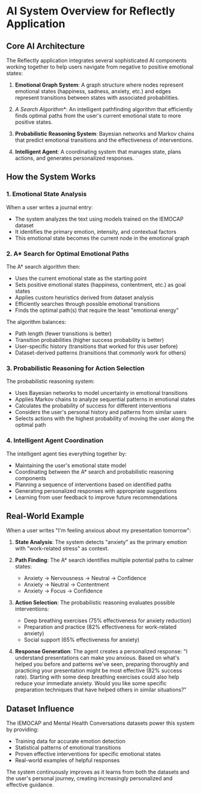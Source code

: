 # AI System Overview for Reflectly Application

## Core AI Architecture

The Reflectly application integrates several sophisticated AI components working together to help users navigate from negative to positive emotional states:

1. **Emotional Graph System**: A graph structure where nodes represent emotional states (happiness, sadness, anxiety, etc.) and edges represent transitions between states with associated probabilities.

2. **A* Search Algorithm**: An intelligent pathfinding algorithm that efficiently finds optimal paths from the user's current emotional state to more positive states.

3. **Probabilistic Reasoning System**: Bayesian networks and Markov chains that predict emotional transitions and the effectiveness of interventions.

4. **Intelligent Agent**: A coordinating system that manages state, plans actions, and generates personalized responses.

## How the System Works

### 1. Emotional State Analysis

When a user writes a journal entry:
- The system analyzes the text using models trained on the IEMOCAP dataset
- It identifies the primary emotion, intensity, and contextual factors
- This emotional state becomes the current node in the emotional graph

### 2. A* Search for Optimal Emotional Paths

The A* search algorithm then:
- Uses the current emotional state as the starting point
- Sets positive emotional states (happiness, contentment, etc.) as goal states
- Applies custom heuristics derived from dataset analysis
- Efficiently searches through possible emotional transitions
- Finds the optimal path(s) that require the least "emotional energy"

The algorithm balances:
- Path length (fewer transitions is better)
- Transition probabilities (higher success probability is better)
- User-specific history (transitions that worked for this user before)
- Dataset-derived patterns (transitions that commonly work for others)

### 3. Probabilistic Reasoning for Action Selection

The probabilistic reasoning system:
- Uses Bayesian networks to model uncertainty in emotional transitions
- Applies Markov chains to analyze sequential patterns in emotional states
- Calculates the probability of success for different interventions
- Considers the user's personal history and patterns from similar users
- Selects actions with the highest probability of moving the user along the optimal path

### 4. Intelligent Agent Coordination

The intelligent agent ties everything together by:
- Maintaining the user's emotional state model
- Coordinating between the A* search and probabilistic reasoning components
- Planning a sequence of interventions based on identified paths
- Generating personalized responses with appropriate suggestions
- Learning from user feedback to improve future recommendations

## Real-World Example

When a user writes "I'm feeling anxious about my presentation tomorrow":

1. **State Analysis**: The system detects "anxiety" as the primary emotion with "work-related stress" as context.

2. **Path Finding**: The A* search identifies multiple potential paths to calmer states:
   - Anxiety → Nervousness → Neutral → Confidence
   - Anxiety → Neutral → Contentment
   - Anxiety → Focus → Confidence

3. **Action Selection**: The probabilistic reasoning evaluates possible interventions:
   - Deep breathing exercises (75% effectiveness for anxiety reduction)
   - Preparation and practice (82% effectiveness for work-related anxiety)
   - Social support (65% effectiveness for anxiety)

4. **Response Generation**: The agent creates a personalized response:
   "I understand presentations can make you anxious. Based on what's helped you before and patterns we've seen, preparing thoroughly and practicing your presentation might be most effective (82% success rate). Starting with some deep breathing exercises could also help reduce your immediate anxiety. Would you like some specific preparation techniques that have helped others in similar situations?"

## Dataset Influence

The IEMOCAP and Mental Health Conversations datasets power this system by providing:
- Training data for accurate emotion detection
- Statistical patterns of emotional transitions
- Proven effective interventions for specific emotional states
- Real-world examples of helpful responses

The system continuously improves as it learns from both the datasets and the user's personal journey, creating increasingly personalized and effective guidance.